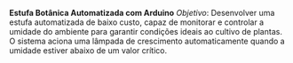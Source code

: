 **Estufa Botânica Automatizada com Arduino**
*Objetivo*:
Desenvolver uma estufa automatizada de baixo custo, capaz de monitorar e controlar a umidade do ambiente para garantir condições ideais ao cultivo de plantas. O sistema aciona uma lâmpada de crescimento automaticamente quando a umidade estiver abaixo de um valor crítico.
